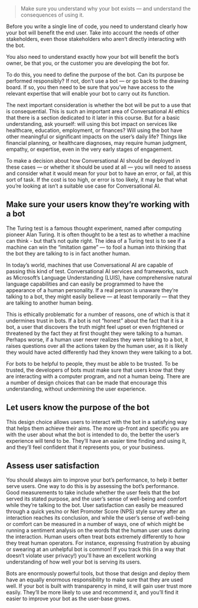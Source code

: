 > Make sure you understand why your bot exists — and understand the consequences of using it.

Before you write a single line of code, you need to understand clearly how your bot will benefit the end user. Take into account the needs of other stakeholders, even those stakeholders who aren’t directly interacting with the bot.

You also need to understand exactly how your bot will benefit the bot’s owner, be that you, or the customer you are developing the bot for.

To do this, you need to define the purpose of the bot. Can its purpose be performed responsibly? If not, don’t use a bot — or go back to the drawing board. If so, you then need to be sure that you’ve have access to the relevant expertise that will enable your bot to carry out its function.

The next important consideration is whether the bot will be put to a use that is consequential. This is such an important area of Conversational AI ethics that there is a section dedicated to it later in this course. But for a basic understanding, ask yourself: will using this bot impact on services like healthcare, education, employment, or finances? Will using the bot have other meaningful or significant impacts on the user’s daily life? Things like financial planning, or healthcare diagnoses, may require human judgment, empathy, or expertise, even in the very early stages of engagement.

To make a decision about how Conversational AI should be deployed in these cases — or whether it should be used at all — you will need to assess and consider what it would mean for your bot to have an error, or fail, at this sort of task. If the cost is too high, or error is too likely, it may be that what you’re looking at isn’t a suitable use case for Conversational AI.

## Make sure your users know they’re working with a bot

The Turing test is a famous thought experiment, named after computing pioneer Alan Turing. It is often thought to be a test as to whether a machine can think - but that’s not quite right. The idea of a Turing test is to see if a machine can win the “imitation game” — to fool a human into thinking that the bot they are talking to is in fact another human.

In today’s world, machines that use Conversational AI are capable of passing this kind of test. Conversational AI services and frameworks, such as Microsoft’s Language Understanding (LUIS), have comprehensive natural language capabilities and can easily be programmed to have the appearance of a human personality. If a real person is unaware they’re talking to a bot, they might easily believe — at least temporarily — that they are talking to another human being.

This is ethically problematic for a number of reasons, one of which is that it undermines trust in bots. If a bot is not “honest” about the fact that it is a bot, a user that discovers the truth might feel upset or even frightened or threatened by the fact they at first thought they were talking to a human. Perhaps worse, if a human user never realizes they were talking to a bot, it raises questions over all the actions taken by the human user, as it is likely they would have acted differently had they known they were talking to a bot.

For bots to be helpful to people, they must be able to be trusted. To be trusted, the developers of bots must make sure that users know that they are interacting with a computer program, and not a human being. There are a number of design choices that can be made that encourage this understanding, without undermining the user experience.

## Let users know the purpose of the bot

This design choice allows users to interact with the bot in a satisfying way that helps them achieve their aims. The more up-front and specific you are with the user about what the bot is intended to do, the better the user’s experience will tend to be. They’ll have an easier time finding and using it, and they’ll feel confident that it represents you, or your business.

## Assess user satisfaction

You should always aim to improve your bot’s performance, to help it better serve users. One way to do this is by assessing the bot’s performance. Good measurements to take include whether the user feels that the bot served its stated purpose, and the user’s sense of well-being and comfort while they’re talking to the bot. User satisfaction can easily be measured through a quick yes/no or Net Promoter Score (NPS) style survey after an interaction reaches its conclusion, and while the user’s sense of well-being or comfort can be measured in a number of ways, one of which might be running a sentiment analysis on the words that the human user uses during the interaction. Human users often treat bots extremely differently to how they treat human operators. For instance, expressing frustration by abusing or swearing at an unhelpful bot is common! If you track this (in a way that doesn’t violate user privacy!) you'll have an excellent working understanding of how well your bot is serving its users.

Bots are enormously powerful tools, but those that design and deploy them have an equally enormous responsibility to make sure that they are used well. If your bot is built with transparency in mind, it will gain user trust more easily. They’ll be more likely to use and recommend it, and you’ll find it easier to improve your bot as the user-base grows.

